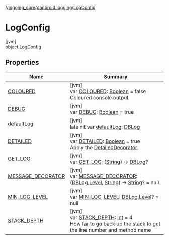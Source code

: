//[logging_core](../../../index.md)/[danbroid.logging](../index.md)/[LogConfig](index.md)

# LogConfig

[jvm]\
object [LogConfig](index.md)

## Properties

| Name | Summary |
|---|---|
| [COLOURED](-c-o-l-o-u-r-e-d.md) | [jvm]<br>var [COLOURED](-c-o-l-o-u-r-e-d.md): [Boolean](https://kotlinlang.org/api/latest/jvm/stdlib/kotlin/-boolean/index.html) = false<br>Coloured console output |
| [DEBUG](-d-e-b-u-g.md) | [jvm]<br>var [DEBUG](-d-e-b-u-g.md): [Boolean](https://kotlinlang.org/api/latest/jvm/stdlib/kotlin/-boolean/index.html) = true |
| [defaultLog](default-log.md) | [jvm]<br>lateinit var [defaultLog](default-log.md): [DBLog](../-d-b-log/index.md) |
| [DETAILED](-d-e-t-a-i-l-e-d.md) | [jvm]<br>var [DETAILED](-d-e-t-a-i-l-e-d.md): [Boolean](https://kotlinlang.org/api/latest/jvm/stdlib/kotlin/-boolean/index.html) = true<br>Apply the [DetailedDecorator](../-detailed-decorator.md). |
| [GET_LOG](-g-e-t_-l-o-g.md) | [jvm]<br>var [GET_LOG](-g-e-t_-l-o-g.md): ([String](https://kotlinlang.org/api/latest/jvm/stdlib/kotlin/-string/index.html)) -> [DBLog](../-d-b-log/index.md)? |
| [MESSAGE_DECORATOR](-m-e-s-s-a-g-e_-d-e-c-o-r-a-t-o-r.md) | [jvm]<br>var [MESSAGE_DECORATOR](-m-e-s-s-a-g-e_-d-e-c-o-r-a-t-o-r.md): ([DBLog.Level](../-d-b-log/-level/index.md), [String](https://kotlinlang.org/api/latest/jvm/stdlib/kotlin/-string/index.html)) -> [String](https://kotlinlang.org/api/latest/jvm/stdlib/kotlin/-string/index.html)? = null |
| [MIN_LOG_LEVEL](-m-i-n_-l-o-g_-l-e-v-e-l.md) | [jvm]<br>var [MIN_LOG_LEVEL](-m-i-n_-l-o-g_-l-e-v-e-l.md): [DBLog.Level](../-d-b-log/-level/index.md)? = null |
| [STACK_DEPTH](-s-t-a-c-k_-d-e-p-t-h.md) | [jvm]<br>var [STACK_DEPTH](-s-t-a-c-k_-d-e-p-t-h.md): [Int](https://kotlinlang.org/api/latest/jvm/stdlib/kotlin/-int/index.html) = 4<br>How far to go back up the stack to get the line number and method name |
